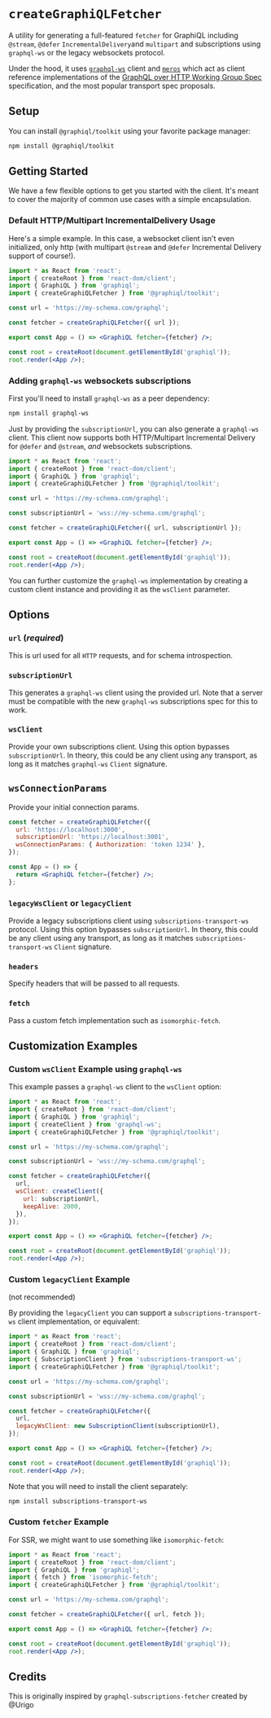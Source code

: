 # `createGraphiQLFetcher`

A utility for generating a full-featured `fetcher` for GraphiQL including
`@stream`, `@defer` `IncrementalDelivery`and `multipart` and subscriptions using
`graphql-ws` or the legacy websockets protocol.

Under the hood, it uses [`graphql-ws`](https://www.npmjs.com/package/graphql-ws)
client and [`meros`](https://www.npmjs.com/package/meros) which act as client
reference implementations of the
[GraphQL over HTTP Working Group Spec](https://github.com/graphql/graphql-over-http)
specification, and the most popular transport spec proposals.

## Setup

You can install `@graphiql/toolkit` using your favorite package manager:

```bash
npm install @graphiql/toolkit
```

## Getting Started

We have a few flexible options to get you started with the client. It's meant to
cover the majority of common use cases with a simple encapsulation.

### Default HTTP/Multipart IncrementalDelivery Usage

Here's a simple example. In this case, a websocket client isn't even
initialized, only http (with multipart `@stream` and `@defer` Incremental
Delivery support of course!).

```jsx
import * as React from 'react';
import { createRoot } from 'react-dom/client';
import { GraphiQL } from 'graphiql';
import { createGraphiQLFetcher } from '@graphiql/toolkit';

const url = 'https://my-schema.com/graphql';

const fetcher = createGraphiQLFetcher({ url });

export const App = () => <GraphiQL fetcher={fetcher} />;

const root = createRoot(document.getElementById('graphiql'));
root.render(<App />);
```

### Adding `graphql-ws` websockets subscriptions

First you'll need to install `graphql-ws` as a peer dependency:

```bash
npm install graphql-ws
```

Just by providing the `subscriptionUrl`, you can also generate a `graphql-ws`
client. This client now supports both HTTP/Multipart Incremental Delivery for
`@defer` and `@stream`, _and_ websockets subscriptions.

```jsx
import * as React from 'react';
import { createRoot } from 'react-dom/client';
import { GraphiQL } from 'graphiql';
import { createGraphiQLFetcher } from '@graphiql/toolkit';

const url = 'https://my-schema.com/graphql';

const subscriptionUrl = 'wss://my-schema.com/graphql';

const fetcher = createGraphiQLFetcher({ url, subscriptionUrl });

export const App = () => <GraphiQL fetcher={fetcher} />;

const root = createRoot(document.getElementById('graphiql'));
root.render(<App />);
```

You can further customize the `graphql-ws` implementation by creating a custom
client instance and providing it as the `wsClient` parameter.

## Options

### `url` (_required_)

This is url used for all `HTTP` requests, and for schema introspection.

### `subscriptionUrl`

This generates a `graphql-ws` client using the provided url. Note that a server
must be compatible with the new `graphql-ws` subscriptions spec for this to
work.

### `wsClient`

Provide your own subscriptions client. Using this option bypasses
`subscriptionUrl`. In theory, this could be any client using any transport, as
long as it matches `graphql-ws` `Client` signature.

## `wsConnectionParams`

Provide your initial connection params.

```jsx
const fetcher = createGraphiQLFetcher({
  url: 'https://localhost:3000',
  subscriptionUrl: 'https://localhost:3001',
  wsConnectionParams: { Authorization: 'token 1234' },
});

const App = () => {
  return <GraphiQL fetcher={fetcher} />;
};
```

### `legacyWsClient` or `legacyClient`

Provide a legacy subscriptions client using `subscriptions-transport-ws`
protocol. Using this option bypasses `subscriptionUrl`. In theory, this could be
any client using any transport, as long as it matches
`subscriptions-transport-ws` `Client` signature.

### `headers`

Specify headers that will be passed to all requests.

### `fetch`

Pass a custom fetch implementation such as `isomorphic-fetch`.

## Customization Examples

### Custom `wsClient` Example using `graphql-ws`

This example passes a `graphql-ws` client to the `wsClient` option:

```jsx
import * as React from 'react';
import { createRoot } from 'react-dom/client';
import { GraphiQL } from 'graphiql';
import { createClient } from 'graphql-ws';
import { createGraphiQLFetcher } from '@graphiql/toolkit';

const url = 'https://my-schema.com/graphql';

const subscriptionUrl = 'wss://my-schema.com/graphql';

const fetcher = createGraphiQLFetcher({
  url,
  wsClient: createClient({
    url: subscriptionUrl,
    keepAlive: 2000,
  }),
});

export const App = () => <GraphiQL fetcher={fetcher} />;

const root = createRoot(document.getElementById('graphiql'));
root.render(<App />);
```

### Custom `legacyClient` Example

(not recommended)

By providing the `legacyClient` you can support a `subscriptions-transport-ws`
client implementation, or equivalent:

```jsx
import * as React from 'react';
import { createRoot } from 'react-dom/client';
import { GraphiQL } from 'graphiql';
import { SubscriptionClient } from 'subscriptions-transport-ws';
import { createGraphiQLFetcher } from '@graphiql/toolkit';

const url = 'https://my-schema.com/graphql';

const subscriptionUrl = 'wss://my-schema.com/graphql';

const fetcher = createGraphiQLFetcher({
  url,
  legacyWsClient: new SubscriptionClient(subscriptionUrl),
});

export const App = () => <GraphiQL fetcher={fetcher} />;

const root = createRoot(document.getElementById('graphiql'));
root.render(<App />);
```

Note that you will need to install the client separately:

```bash
npm install subscriptions-transport-ws
```

### Custom `fetcher` Example

For SSR, we might want to use something like `isomorphic-fetch`:

```jsx
import * as React from 'react';
import { createRoot } from 'react-dom/client';
import { GraphiQL } from 'graphiql';
import { fetch } from 'isomorphic-fetch';
import { createGraphiQLFetcher } from '@graphiql/toolkit';

const url = 'https://my-schema.com/graphql';

const fetcher = createGraphiQLFetcher({ url, fetch });

export const App = () => <GraphiQL fetcher={fetcher} />;

const root = createRoot(document.getElementById('graphiql'));
root.render(<App />);
```

## Credits

This is originally inspired by `graphql-subscriptions-fetcher` created by @Urigo
